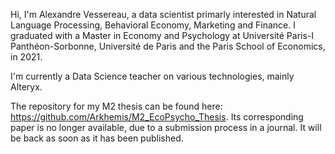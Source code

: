 Hi, I'm Alexandre Vessereau, a data scientist primarly interested in Natural Language Processing, Behavioral Economy, Marketing and Finance.
I graduated with a Master in Economy and Psychology at Université Paris-I Panthéon-Sorbonne, Université de Paris and the Paris School of Economics, in 2021.

I'm currently a Data Science teacher on various technologies, mainly Alteryx.

The repository for my M2 thesis can be found here: https://github.com/Arkhemis/M2_EcoPsycho_Thesis. Its corresponding paper is no longer available, due to a submission process in a journal. It will be back as soon as it has been published.

